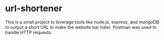 ﻿# url-shortener

This is a small project to leverage tools like node.js, express, and mongoDB to output a short URL to make the website bar tidier. Postman was used to handle HTTP requests.

